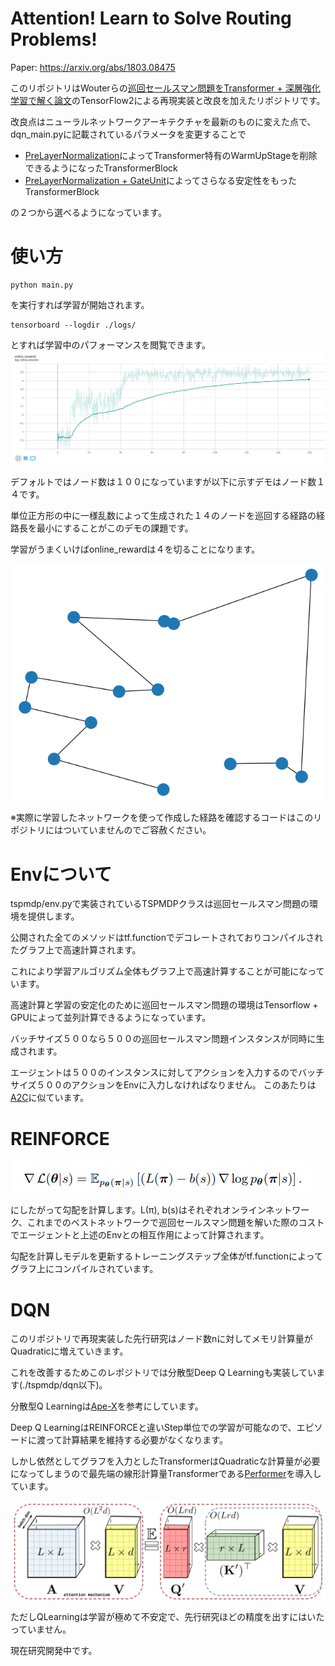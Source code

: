 # Attention! Learn to Solve Routing Problems!

Paper: https://arxiv.org/abs/1803.08475

このリポジトリはWouterらの[巡回セールスマン問題をTransformer + 深層強化学習で解く論文](https://arxiv.org/abs/1803.08475)のTensorFlow2による再現実装と改良を加えたリポジトリです。

改良点はニューラルネットワークアーキテクチャを最新のものに変えた点で、dqn_main.pyに記載されているパラメータを変更することで
- [PreLayerNormalization](https://arxiv.org/abs/2002.04745)によってTransformer特有のWarmUpStageを削除できるようになったTransformerBlock
- [PreLayerNormalization + GateUnit](https://arxiv.org/abs/1910.06764)によってさらなる安定性をもったTransformerBlock

の２つから選べるようになっています。

# 使い方

```
python main.py
```
を実行すれば学習が開始されます。

```
tensorboard --logdir ./logs/
```

とすれば学習中のパフォーマンスを閲覧できます。
![Tensorboard](./images/Figure_2.png)

デフォルトではノード数は１００になっていますが以下に示すデモはノード数１４です。

単位正方形の中に一様乱数によって生成された１４のノードを巡回する経路の経路長を最小にすることがこのデモの課題です。

学習がうまくいけばonline_rewardは４を切ることになります。

![demo画像](./images/Figure_1.png)

※実際に学習したネットワークを使って作成した経路を確認するコードはこのリポジトリにはついていませんのでご容赦ください。

# Envについて

tspmdp/env.pyで実装されているTSPMDPクラスは巡回セールスマン問題の環境を提供します。

公開された全てのメソッドはtf.functionでデコレートされておりコンパイルされたグラフ上で高速計算されます。

これにより学習アルゴリズム全体もグラフ上で高速計算することが可能になっています。

高速計算と学習の安定化のために巡回セールスマン問題の環境はTensorflow + GPUによって並列計算できるようになっています。

バッチサイズ５００なら５００の巡回セールスマン問題インスタンスが同時に生成されます。

エージェントは５００のインスタンスに対してアクションを入力するのでバッチサイズ５００のアクションをEnvに入力しなければなりません。
このあたりは[A2C](https://arxiv.org/abs/1602.01783v2)に似ています。

# REINFORCE
![reinforce](./images/reinforce.png)

にしたがって勾配を計算します。L(π), b(s)はそれぞれオンラインネットワーク、これまでのベストネットワークで巡回セールスマン問題を解いた際のコストでエージェントと上述のEnvとの相互作用によって計算されます。

勾配を計算しモデルを更新するトレーニングステップ全体がtf.functionによってグラフ上にコンパイルされています。

# DQN
このリポジトリで再現実装した先行研究はノード数nに対してメモリ計算量がQuadraticに増えていきます。

これを改善するためこのレポジトリでは分散型Deep Q Learningも実装しています(./tspmdp/dqn以下)。

分散型Q Learningは[Ape-X](https://arxiv.org/abs/1803.00933)を参考にしています。

Deep Q LearningはREINFORCEと違いStep単位での学習が可能なので、エピソードに渡って計算結果を維持する必要がなくなります。

しかし依然としてグラフを入力としたTransformerはQuadraticな計算量が必要になってしまうので最先端の線形計算量Transformerである[Performer](https://arxiv.org/abs/2009.14794)を導入しています。

![performer](./images/performer.png)

ただしQLearningは学習が極めて不安定で、先行研究ほどの精度を出すにはいたっていません。

現在研究開発中です。